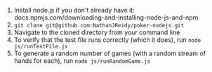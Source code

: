 1. Install node.js if you don't already have it: docs.npmjs.com/downloading-and-installing-node-js-and-npm
2. `git clone git@github.com:NathanJReidy/poker-nodejs.git`
3. Navigate to the cloned directory from your command line
4. To verify that the test file runs correctly (which it does), run `node js/runTestFile.js`
5. To generate a random number of games (with a random stream of hands for each), run `node js/runRandomGame.js`
